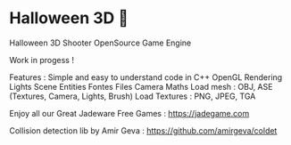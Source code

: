 # Halloween 3D 🎃
Halloween 3D Shooter OpenSource Game Engine

Work in progess !

Features :
Simple and easy to understand code in C++
OpenGL Rendering
Lights
Scene
Entities
Fontes
Files
Camera
Maths
Load mesh : OBJ, ASE (Textures, Camera, Lights, Brush)
Load Textures : PNG, JPEG, TGA


Enjoy all our Great Jadeware Free Games : https://jadegame.com

Collision detection lib by Amir Geva : https://github.com/amirgeva/coldet